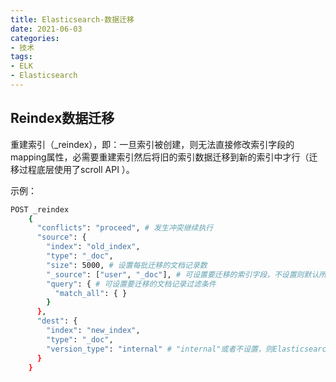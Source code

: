 ```yaml
---
title: Elasticsearch-数据迁移
date: 2021-06-03
categories:
- 技术
tags:
- ELK
- Elasticsearch
---
```


## Reindex数据迁移
重建索引（_reindex），即：一旦索引被创建，则无法直接修改索引字段的mapping属性，必需要重建索引然后将旧的索引数据迁移到新的索引中才行（迁移过程底层使用了scroll API ）。

示例：
```sh
POST _reindex
    {
      "conflicts": "proceed", # 发生冲突继续执行
      "source": {
        "index": "old_index",
        "type": "_doc",
        "size": 5000, # 设置每批迁移的文档记录数
        "_source": ["user", "_doc"], # 可设置要迁移的索引字段，不设置则默认所有字段
        "query": { # 可设置要迁移的文档记录过滤条件
          "match_all": { }
        }
      },
      "dest": {
        "index": "new_index",
        "type": "_doc",
        "version_type": "internal" # "internal"或者不设置，则Elasticsearch强制性的将文档转储到目标中，覆盖具有相同类型和ID的任何内容
      }
    }
```